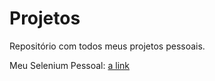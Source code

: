 # Projetos
Repositório com todos meus projetos pessoais.

Meu Selenium Pessoal: [a link](https://github.com/user/repo/blob/branch/other_file.md)
